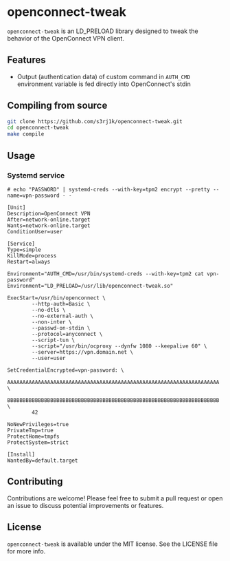 # openconnect-tweak

`openconnect-tweak` is an LD_PRELOAD library designed to tweak the behavior of the OpenConnect VPN client.

## Features

- Output (authentication data) of custom command in `AUTH_CMD` environment variable is fed directly into OpenConnect's stdin

## Compiling from source

```bash
git clone https://github.com/s3rj1k/openconnect-tweak.git
cd openconnect-tweak
make compile
```

## Usage

### Systemd service

```
# echo "PASSWORD" | systemd-creds --with-key=tpm2 encrypt --pretty --name=vpn-password - -

[Unit]
Description=OpenConnect VPN
After=network-online.target
Wants=network-online.target
ConditionUser=user

[Service]
Type=simple
KillMode=process
Restart=always

Environment="AUTH_CMD=/usr/bin/systemd-creds --with-key=tpm2 cat vpn-password"
Environment="LD_PRELOAD=/usr/lib/openconnect-tweak.so"

ExecStart=/usr/bin/openconnect \
        --http-auth=Basic \
        --no-dtls \
        --no-external-auth \
        --non-inter \
        --passwd-on-stdin \
        --protocol=anyconnect \
        --script-tun \
        --script="/usr/bin/ocproxy --dynfw 1080 --keepalive 60" \
        --server=https://vpn.domain.net \
        --user=user

SetCredentialEncrypted=vpn-password: \
        AAAAAAAAAAAAAAAAAAAAAAAAAAAAAAAAAAAAAAAAAAAAAAAAAAAAAAAAAAAAAAAAAAAAA \
        BBBBBBBBBBBBBBBBBBBBBBBBBBBBBBBBBBBBBBBBBBBBBBBBBBBBBBBBBBBBBBBBBBBBB \
        42

NoNewPrivileges=true
PrivateTmp=true
ProtectHome=tmpfs
ProtectSystem=strict

[Install]
WantedBy=default.target
```

## Contributing

Contributions are welcome! Please feel free to submit a pull request or open an issue to discuss potential improvements or features.

## License

`openconnect-tweak` is available under the MIT license. See the LICENSE file for more info.
